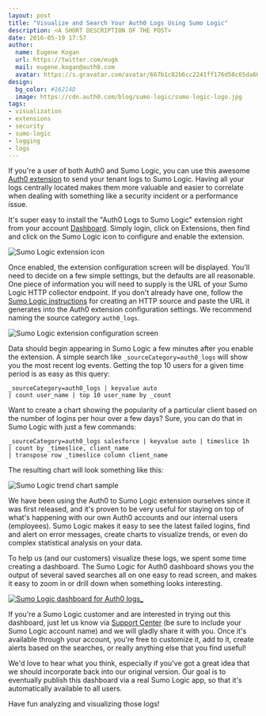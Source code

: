 ```yaml
---
layout: post
title: "Visualize and Search Your Auth0 Logs Using Sumo Logic"
description: <A SHORT DESCRIPTION OF THE POST>
date: 2016-05-19 17:57
author:
  name: Eugene Kogan
  url: https://twitter.com/eugk
  mail: eugene.kogan@auth0.com
  avatar: https://s.gravatar.com/avatar/667b1c82b6cc2241ff176d50c65da603?s=200
design:
  bg_color: #16214D
  image: https://cdn.auth0.com/blog/sumo-logic/sumo-logic-logo.jpg
tags:
- visualization
- extensions
- security
- sumo-logic
- logging
- logs
---
```


If you're a user of both Auth0 and Sumo Logic, you can use this awesome [Auth0 extension](https://github.com/auth0/auth0-logs-to-sumologic) to send your tenant logs to Sumo Logic. Having all your logs centrally located makes them more valuable and easier to correlate when dealing with something like a security incident or a performance issue.

It's super easy to install the "Auth0 Logs to Sumo Logic" extension right from your account [Dashboard](https://manage.auth0.com/#/extensions). Simply login, click on Extensions, then find and click on the Sumo Logic icon to configure and enable the extension.

![Sumo Logic extension icon](https://cdn.auth0.com/blog/sumo-logic/sl-ext-icon.png)

Once enabled, the extension configuration screen will be displayed. You'll need to decide on a few simple settings, but the defaults are all reasonable. One piece of information you will need to supply is the URL of your Sumo Logic HTTP collector endpoint. If you don't already have one, follow the [Sumo Logic instructions](https://help.sumologic.com/Send_Data/Sources/HTTP_Source) for creating an HTTP source and paste the URL it generates into the Auth0 extension configuration settings. We recommend naming the source category `auth0_logs`.

![Sumo Logic extension configuration screen](https://cdn.auth0.com/blog/sumo-logic/sl-ext-config.png)

Data should begin appearing in Sumo Logic a few minutes after you enable the extension. A simple search like `_sourceCategory=auth0_logs` will show you the most recent log events. Getting the top 10 users for a given time period is as easy as this query:

```
_sourceCategory=auth0_logs | keyvalue auto
| count user_name | top 10 user_name by _count
```

Want to create a chart showing the popularity of a particular client based on the number of logins per hour over a few days? Sure, you can do that in Sumo Logic with just a few commands:

```
_sourceCategory=auth0_logs salesforce | keyvalue auto | timeslice 1h
| count by _timeslice, client_name
| transpose row _timeslice column client_name
```

The resulting chart will look something like this:

![Sumo Logic trend chart sample](https://cdn.auth0.com/blog/sumo-logic/sl-chart-sample.png)

We have been using the Auth0 to Sumo Logic extension ourselves since it was first released, and it's proven to be very useful for staying on top of what's happening with our own Auth0 accounts and our internal users (employees). Sumo Logic makes it easy to see the latest failed logins, find and alert on error messages, create charts to visualize trends, or even do complex statistical analysis on your data.

To help us (and our customers) visualize these logs, we spent some time creating a dashboard. The Sumo Logic for Auth0 dashboard shows you the output of several saved searches all on one easy to read screen, and makes it easy to zoom in or drill down when something looks interesting.

<a target="_blank" href="https://cdn.auth0.com/blog/sumo-logic/sl-db-screenshot.jpg">![Sumo Logic dashboard for Auth0 logs_](https://cdn.auth0.com/blog/sumo-logic/sl-db-screenshot.jpg)</a>

If you're a Sumo Logic customer and are interested in trying out this dashboard, just let us know via [Support Center](https://support.auth0.com) (be sure to include your Sumo Logic account name) and we will gladly share it with you. Once it's available through your account, you're free to customize it, add to it, create alerts based on the searches, or really anything else that you find useful!

We'd love to hear what you think, especially if you've got a great idea that we should incorporate back into our original version. Our goal is to eventually publish this dashboard via a real Sumo Logic app, so that it's automatically available to all users.

Have fun analyzing and visualizing those logs!
